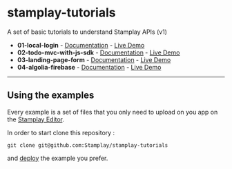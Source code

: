 stamplay-tutorials
==================

A set of basic tutorials to understand Stamplay APIs (v1)

* **01-local-login** - [Documentation](./01-user-local-login/) - [Live Demo](https://locallogin.stamplayapp.com)
* **02-todo-mvc-with-js-sdk** - [Documentation](./02-stamplay-js-sdk/) - [Live Demo](https://stamplaytodo.stamplayapp.com/)
* **03-landing-page-form** - [Documentation](./03-landing-page-form/) - [Live Demo](https://landingpage.stamplayapp.com/)
* **04-algolia-firebase** - [Documentation](./04-algolia-firebase/) - [Live Demo](https://algoliafirebase.stamplayapp.com/)

-----------------------

## Using the examples

Every example is a set of files that you only need to upload on you app on the [Stamplay Editor](https://editor.stamplay.com).

In order to start clone this repository :

    git clone git@github.com:Stamplay/stamplay-tutorials

and [deploy](https://stamplay.com/docs/hosting#deploying) the example you prefer.
